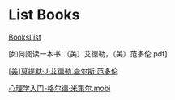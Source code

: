 # List Books

[BooksList](/BooksList.txt)

[如何阅读一本书.（美）艾德勒，（美）范多伦.pdf]

[[美]莫提默·J·艾德勒 查尔斯·范多伦 ](http://www.sssch.net/Admin/ckfinder/userfiles/files/shujixiazai/shujijijin/%E5%A6%82%E4%BD%95%E9%98%85%E8%AF%BB%E4%B8%80%E6%9C%AC%E4%B9%A6.pdf)

[心理学入门-格尔德·米策尔.mobi](/心理学入门-格尔德·米策尔.mobi)


